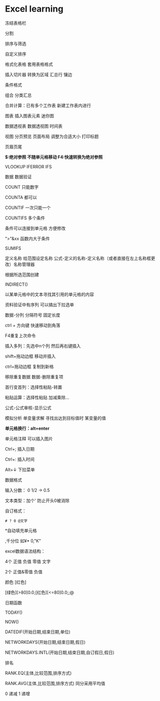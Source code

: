 # Excel learning

冻结表格栏

分割

排序与筛选

自定义排序

格式化表格 套用表格格式

插入切片器 转换为区域 汇总行 镶边

条件格式

组合 分类汇总

合并计算：已有多个工作表 新建工作表内进行

图表 插入图表元素 迷你图

数据透视表 数据透视图 时间表

视图 分页预览 页面布局 调整为合适大小 打印标题

页眉页尾

**$:绝对参照 不随单元格移动 F4:快速转换为绝对参照**

VLOOKUP IFERROR IFS

数据 数据验证



COUNT 只能数字

COUNTA 都可以

COUNTIF 一次只能一个

COUNTIFS 多个条件

条件可以连接到单元格 方便修改

">"&xx 函数内大于条件

SUMIFS



定义名称 给范围设定名称 公式-定义的名称-定义名称（或者直接在左上名称框更改）名称管理器

根据所选范围创建



INDIRECT()

以某单元格中的文本寻找其引用的单元格的内容



资料验证中有序列 可以搞出下拉选单



数据-分列 分隔符号 固定长度



ctrl + 方向键 快速移动到角落



F4重复上次命令

插入多列：先选中n个列 然后再右键插入



shift+拖动边框 移动并插入

ctrl+拖动边框 复制到新格



移除重复数据 数据-删除重复项



首行变首列：选择性粘贴-转置



粘贴运算：选择性粘贴 加减乘除...



公式-公式审核-显示公式



模拟分析 单变量求解 寻找出达到目标值时 某变量的值



**单元格换行：alt+enter**



单元格注释 可以插入图片



Ctrl+; 插入日期

Ctrl+: 插入时间

Alt+↓ 下拉菜单





数据格式

输入分数： 0 1/2 -> 0.5

文本类型：加个' 防止开头0被消除

自订格式：

`# ? 0 @文字`

*自动填充单元格

,千分位 如¥* 0,"K"



excel数据语法结构：

4个 正值 负值 零值 文字

2个 正值&零值 负值

颜色 [红色]

[绿色][>80]0.0;[红色][<=80]0.0;;@

日期函数

TODAY()

NOW()

DATEDIF(开始日期,结束日期,单位)

NETWORKDAYS(开始日期,结束日期,假日)

NETWORKDAYS.INTL(开始日期,结束日期,自订假日,假日)



排名

RANK.EQ(主体,比较范围,排序方式)

RANK.AVG(主体,比较范围,排序方式) 同分采用平均值



0 递减 1 递增

